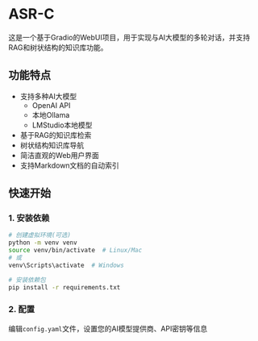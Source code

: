# ASR-C

这是一个基于Gradio的WebUI项目，用于实现与AI大模型的多轮对话，并支持RAG和树状结构的知识库功能。

## 功能特点

- 支持多种AI大模型
  - OpenAI API
  - 本地Ollama
  - LMStudio本地模型
- 基于RAG的知识库检索
- 树状结构知识库导航
- 简洁直观的Web用户界面
- 支持Markdown文档的自动索引

## 快速开始

### 1. 安装依赖

```bash
# 创建虚拟环境(可选)
python -m venv venv
source venv/bin/activate  # Linux/Mac
# 或
venv\Scripts\activate  # Windows

# 安装依赖包
pip install -r requirements.txt
```

### 2. 配置

编辑`config.yaml`文件，设置您的AI模型提供商、API密钥等信息